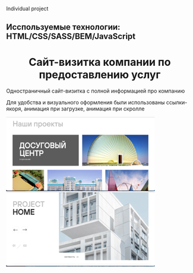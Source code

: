 <p align="left">Individual project</p>
<h2 align="left">Исспользуемые технологии: HTML/CSS/SASS/BEM/JavaScript</h2>

<h1 align="center">Сайт-визитка компании по предоставлению услуг</h1>
<p align="left">Одностраничный сайт-визитка с полной информацией про компанию</p>
<p align="left">Для удобства и визуального оформления были использованы ссылки-якоря, анимация при загрузке, анимация при скролле</p>
<img src="/image/page.png" width="400" height="200">
<img src="/image/page-2.png" width="400" height="200">
